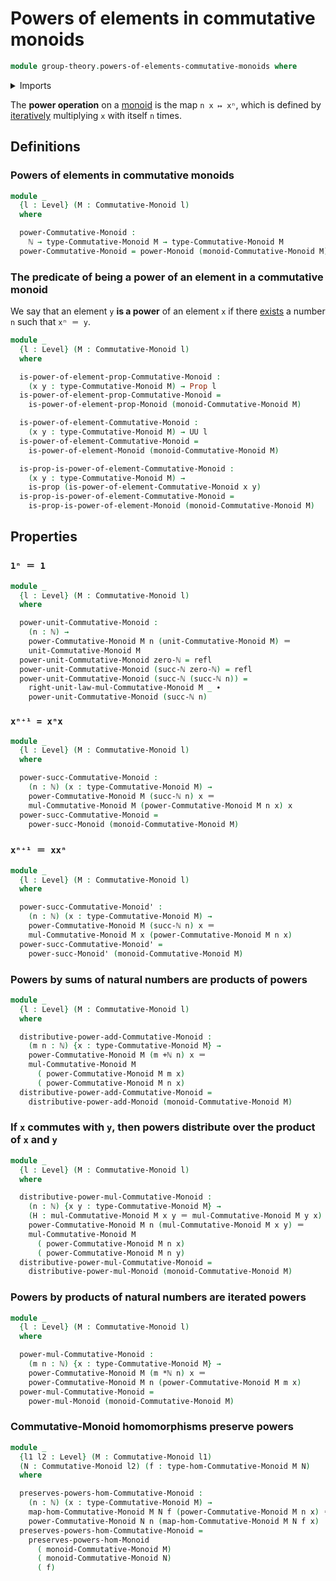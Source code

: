# Powers of elements in commutative monoids

```agda
module group-theory.powers-of-elements-commutative-monoids where
```

<details><summary>Imports</summary>

```agda
open import elementary-number-theory.addition-natural-numbers
open import elementary-number-theory.multiplication-natural-numbers
open import elementary-number-theory.natural-numbers

open import foundation.identity-types
open import foundation.propositions
open import foundation.universe-levels

open import group-theory.commutative-monoids
open import group-theory.homomorphisms-commutative-monoids
open import group-theory.powers-of-elements-monoids
```

</details>

The **power operation** on a [monoid](group-theory.monoids.md) is the map
`n x ↦ xⁿ`, which is defined by [iteratively](foundation.iterating-functions.md)
multiplying `x` with itself `n` times.

## Definitions

### Powers of elements in commutative monoids

```agda
module _
  {l : Level} (M : Commutative-Monoid l)
  where

  power-Commutative-Monoid :
    ℕ → type-Commutative-Monoid M → type-Commutative-Monoid M
  power-Commutative-Monoid = power-Monoid (monoid-Commutative-Monoid M)
```

### The predicate of being a power of an element in a commutative monoid

We say that an element `y` **is a power** of an element `x` if there
[exists](foundation.existential-quantification.md) a number `n` such that
`xⁿ ＝ y`.

```agda
module _
  {l : Level} (M : Commutative-Monoid l)
  where

  is-power-of-element-prop-Commutative-Monoid :
    (x y : type-Commutative-Monoid M) → Prop l
  is-power-of-element-prop-Commutative-Monoid =
    is-power-of-element-prop-Monoid (monoid-Commutative-Monoid M)

  is-power-of-element-Commutative-Monoid :
    (x y : type-Commutative-Monoid M) → UU l
  is-power-of-element-Commutative-Monoid =
    is-power-of-element-Monoid (monoid-Commutative-Monoid M)

  is-prop-is-power-of-element-Commutative-Monoid :
    (x y : type-Commutative-Monoid M) →
    is-prop (is-power-of-element-Commutative-Monoid x y)
  is-prop-is-power-of-element-Commutative-Monoid =
    is-prop-is-power-of-element-Monoid (monoid-Commutative-Monoid M)
```

## Properties

### `1ⁿ ＝ 1`

```agda
module _
  {l : Level} (M : Commutative-Monoid l)
  where

  power-unit-Commutative-Monoid :
    (n : ℕ) →
    power-Commutative-Monoid M n (unit-Commutative-Monoid M) ＝
    unit-Commutative-Monoid M
  power-unit-Commutative-Monoid zero-ℕ = refl
  power-unit-Commutative-Monoid (succ-ℕ zero-ℕ) = refl
  power-unit-Commutative-Monoid (succ-ℕ (succ-ℕ n)) =
    right-unit-law-mul-Commutative-Monoid M _ ∙
    power-unit-Commutative-Monoid (succ-ℕ n)
```

### `xⁿ⁺¹ = xⁿx`

```agda
module _
  {l : Level} (M : Commutative-Monoid l)
  where

  power-succ-Commutative-Monoid :
    (n : ℕ) (x : type-Commutative-Monoid M) →
    power-Commutative-Monoid M (succ-ℕ n) x ＝
    mul-Commutative-Monoid M (power-Commutative-Monoid M n x) x
  power-succ-Commutative-Monoid =
    power-succ-Monoid (monoid-Commutative-Monoid M)
```

### `xⁿ⁺¹ ＝ xxⁿ`

```agda
module _
  {l : Level} (M : Commutative-Monoid l)
  where

  power-succ-Commutative-Monoid' :
    (n : ℕ) (x : type-Commutative-Monoid M) →
    power-Commutative-Monoid M (succ-ℕ n) x ＝
    mul-Commutative-Monoid M x (power-Commutative-Monoid M n x)
  power-succ-Commutative-Monoid' =
    power-succ-Monoid' (monoid-Commutative-Monoid M)
```

### Powers by sums of natural numbers are products of powers

```agda
module _
  {l : Level} (M : Commutative-Monoid l)
  where

  distributive-power-add-Commutative-Monoid :
    (m n : ℕ) {x : type-Commutative-Monoid M} →
    power-Commutative-Monoid M (m +ℕ n) x ＝
    mul-Commutative-Monoid M
      ( power-Commutative-Monoid M m x)
      ( power-Commutative-Monoid M n x)
  distributive-power-add-Commutative-Monoid =
    distributive-power-add-Monoid (monoid-Commutative-Monoid M)
```

### If `x` commutes with `y`, then powers distribute over the product of `x` and `y`

```agda
module _
  {l : Level} (M : Commutative-Monoid l)
  where

  distributive-power-mul-Commutative-Monoid :
    (n : ℕ) {x y : type-Commutative-Monoid M} →
    (H : mul-Commutative-Monoid M x y ＝ mul-Commutative-Monoid M y x) →
    power-Commutative-Monoid M n (mul-Commutative-Monoid M x y) ＝
    mul-Commutative-Monoid M
      ( power-Commutative-Monoid M n x)
      ( power-Commutative-Monoid M n y)
  distributive-power-mul-Commutative-Monoid =
    distributive-power-mul-Monoid (monoid-Commutative-Monoid M)
```

### Powers by products of natural numbers are iterated powers

```agda
module _
  {l : Level} (M : Commutative-Monoid l)
  where

  power-mul-Commutative-Monoid :
    (m n : ℕ) {x : type-Commutative-Monoid M} →
    power-Commutative-Monoid M (m *ℕ n) x ＝
    power-Commutative-Monoid M n (power-Commutative-Monoid M m x)
  power-mul-Commutative-Monoid =
    power-mul-Monoid (monoid-Commutative-Monoid M)
```

### Commutative-Monoid homomorphisms preserve powers

```agda
module _
  {l1 l2 : Level} (M : Commutative-Monoid l1)
  (N : Commutative-Monoid l2) (f : type-hom-Commutative-Monoid M N)
  where

  preserves-powers-hom-Commutative-Monoid :
    (n : ℕ) (x : type-Commutative-Monoid M) →
    map-hom-Commutative-Monoid M N f (power-Commutative-Monoid M n x) ＝
    power-Commutative-Monoid N n (map-hom-Commutative-Monoid M N f x)
  preserves-powers-hom-Commutative-Monoid =
    preserves-powers-hom-Monoid
      ( monoid-Commutative-Monoid M)
      ( monoid-Commutative-Monoid N)
      ( f)
```
